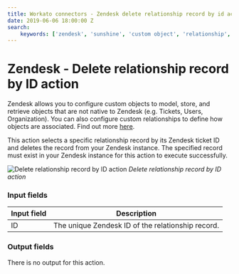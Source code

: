 ```yaml
---
title: Workato connectors - Zendesk delete relationship record by id action
date: 2019-06-06 18:00:00 Z
search:
    keywords: ['zendesk', 'sunshine', 'custom object', 'relationship', 'delete', 'update']
---
```


# Zendesk - Delete relationship record by ID action
Zendesk allows you to configure custom objects to model, store, and retrieve objects that are not native to Zendesk (e.g. Tickets, Users, Organization). You can also configure custom relationships to define how objects are associated. Find out more [here](/connectors/zendesk/custom-objects.md).

This action selects a specific relationship record by its Zendesk ticket ID and deletes the record from your Zendesk instance. The specified record must exist in your Zendesk instance for this action to execute successfully.

![Delete relationship record by ID action](~@img/connectors/zendesk/delete-relationship-record-by-id-action.png)
*Delete relationship record by ID action*

### Input fields
| Input field | Description                                       |
|-------------|---------------------------------------------------|
| ID          | The unique Zendesk ID of the relationship record. |

### Output fields
There is no output for this action.
